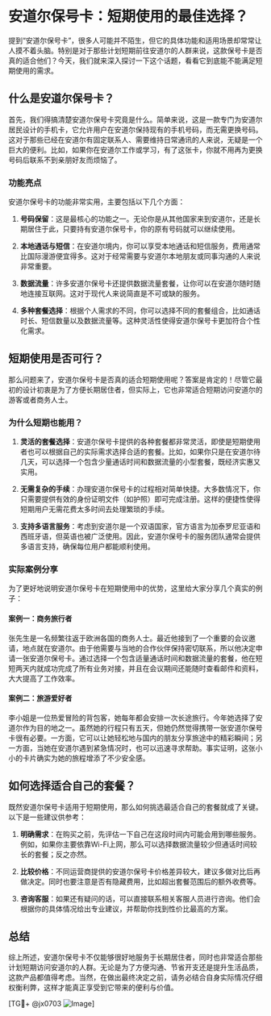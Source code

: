 # 安道尔保号卡：短期使用的最佳选择？

提到“安道尔保号卡”，很多人可能并不陌生，但它的具体功能和适用场景却常常让人摸不着头脑。特别是对于那些计划短期前往安道尔的人群来说，这款保号卡是否真的适合他们？今天，我们就来深入探讨一下这个话题，看看它到底能不能满足短期使用的需求。

## 什么是安道尔保号卡？

首先，我们得搞清楚安道尔保号卡究竟是什么。简单来说，这是一款专门为安道尔居民设计的手机卡，它允许用户在安道尔保持现有的手机号码，而无需更换号码。这对于那些已经在安道尔有固定联系人、需要维持日常通讯的人来说，无疑是一个巨大的便利。比如，如果你在安道尔工作或学习，有了这张卡，你就不用再为更换号码后联系不到亲朋好友而烦恼了。

### 功能亮点

安道尔保号卡的功能非常实用，主要包括以下几个方面：

1. **号码保留**：这是最核心的功能之一。无论你是从其他国家来到安道尔，还是长期居住于此，只要持有安道尔保号卡，你的原有号码就可以继续使用。
   
2. **本地通话与短信**：在安道尔境内，你可以享受本地通话和短信服务，费用通常比国际漫游便宜得多。这对于经常需要与安道尔本地朋友或同事沟通的人来说非常重要。

3. **数据流量**：许多安道尔保号卡还提供数据流量套餐，让你可以在安道尔随时随地连接互联网。这对于现代人来说简直是不可或缺的服务。

4. **多种套餐选择**：根据个人需求的不同，你可以选择不同的套餐组合，比如通话时长、短信数量以及数据流量等。这种灵活性使得安道尔保号卡更加符合个性化需求。

## 短期使用是否可行？

那么问题来了，安道尔保号卡是否真的适合短期使用呢？答案是肯定的！尽管它最初的设计初衷是为了方便长期居住者，但实际上，它也非常适合短期访问安道尔的游客或者商务人士。

### 为什么短期也能用？

1. **灵活的套餐选择**：安道尔保号卡提供的各种套餐都非常灵活，即使是短期使用者也可以根据自己的实际需求选择合适的套餐。比如，如果你只是在安道尔待几天，可以选择一个包含少量通话时间和数据流量的小型套餐，既经济实惠又实用。

2. **无需复杂的手续**：办理安道尔保号卡的过程相对简单快捷。大多数情况下，你只需要提供有效的身份证明文件（如护照）即可完成注册。这样的便捷性使得短期用户无需花费太多时间去处理繁琐的手续。

3. **支持多语言服务**：考虑到安道尔是一个双语国家，官方语言为加泰罗尼亚语和西班牙语，但英语也被广泛使用。因此，安道尔保号卡的服务团队通常会提供多语言支持，确保每位用户都能顺利使用。

### 实际案例分享

为了更好地说明安道尔保号卡在短期使用中的优势，这里给大家分享几个真实的例子：

#### 案例一：商务旅行者
张先生是一名频繁往返于欧洲各国的商务人士。最近他接到了一个重要的会议邀请，地点就在安道尔。由于他需要与当地的合作伙伴保持密切联系，所以他决定申请一张安道尔保号卡。通过选择一个包含适量通话时间和数据流量的套餐，他在短短两天内就成功完成了所有业务对接，并且在会议期间还能随时查看邮件和资料，大大提高了工作效率。

#### 案例二：旅游爱好者
李小姐是一位热爱冒险的背包客，她每年都会安排一次长途旅行。今年她选择了安道尔作为目的地之一。虽然她的行程只有五天，但她仍然觉得携带一张安道尔保号卡很有必要。一方面，它可以让她轻松地与国内的朋友分享旅途中的精彩瞬间；另一方面，当她在安道尔遇到紧急情况时，也可以迅速寻求帮助。事实证明，这张小小的卡片确实为她的旅程增添了不少安全感。

## 如何选择适合自己的套餐？

既然安道尔保号卡适用于短期使用，那么如何挑选最适合自己的套餐就成了关键。以下是一些建议供参考：

1. **明确需求**：在购买之前，先评估一下自己在这段时间内可能会用到哪些服务。例如，如果你主要依靠Wi-Fi上网，那么可以选择数据流量较少但通话时间较长的套餐；反之亦然。

2. **比较价格**：不同运营商提供的安道尔保号卡价格差异较大，建议多做对比后再做决定。同时也要注意是否有隐藏费用，比如超出套餐范围后的额外收费等。

3. **咨询客服**：如果还有疑问的话，可以直接联系相关客服人员进行咨询。他们会根据你的具体情况给出专业建议，并帮助你找到性价比最高的方案。

## 总结

综上所述，安道尔保号卡不仅能够很好地服务于长期居住者，同时也非常适合那些计划短期访问安道尔的人群。无论是为了方便沟通、节省开支还是提升生活品质，这款产品都值得考虑。当然，在做出最终决定之前，请务必结合自身实际情况仔细权衡利弊，这样才能真正享受到它带来的便利与价值。

[TG💪+ @jx0703 ![Image](https://github.com/user-attachments/assets/dbca1d08-cadb-493c-b0ec-ad6f7a83f270)]